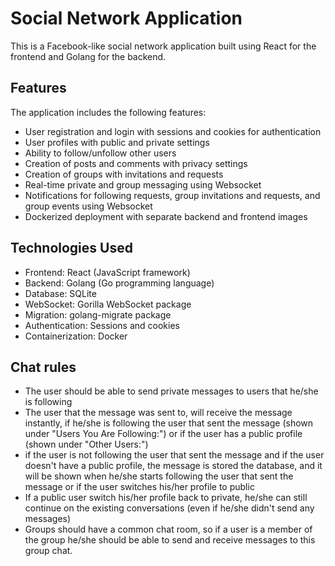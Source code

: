 # Social Network Application

This is a Facebook-like social network application built using React for the frontend and Golang for the backend.

## Features

The application includes the following features:

- User registration and login with sessions and cookies for authentication
- User profiles with public and private settings
- Ability to follow/unfollow other users
- Creation of posts and comments with privacy settings
- Creation of groups with invitations and requests
- Real-time private and group messaging using Websocket
- Notifications for following requests, group invitations and requests, and group events using Websocket
- Dockerized deployment with separate backend and frontend images

## Technologies Used

- Frontend: React (JavaScript framework)
- Backend: Golang (Go programming language)
- Database: SQLite
- WebSocket: Gorilla WebSocket package
- Migration: golang-migrate package
- Authentication: Sessions and cookies
- Containerization: Docker

## Chat rules

- The user should be able to send private messages to users that he/she is following
- The user that the message was sent to, will receive the message instantly, if he/she is following the user that sent the message (shown under "Users You Are Following:") or if the user has a public profile (shown under "Other Users:")
- if the user is not following the user that sent the message and if the user doesn't have a public profile, the message is stored the database, and it will be shown when he/she starts following the user that sent the message or if the user switches his/her profile to public 
- If a public user switch his/her profile back to private, he/she can still continue on the existing conversations (even if he/she didn't send any messages)
- Groups should have a common chat room, so if a user is a member of the group he/she should be able to send and receive messages to this group chat.